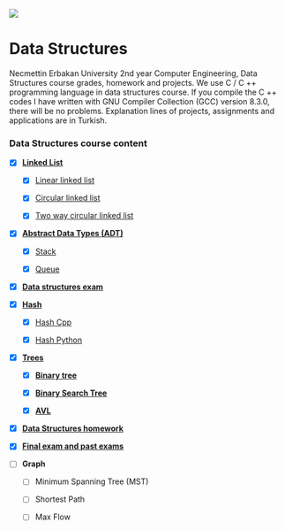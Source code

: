 ![](https://img.shields.io/badge/C%2B%2B-00599C?style=for-the-badge&logo=c%2B%2B&logoColor=white)

# Data Structures

Necmettin Erbakan University 2nd year Computer Engineering, Data Structures course grades, homework and projects. We use C / C ++ programming language in data structures course. If you compile the C ++ codes I have written with GNU Compiler Collection (GCC) version 8.3.0, there will be no problems. Explanation lines of projects, assignments and applications are in Turkish.


### Data Structures course content

* [x] [**Linked List**](/linked_list/)
  
    * [x] [Linear linked list](/linked_list/Linear_linked_list/)
     
    * [x] [Circular linked list](/linked_list/Circular_linked_list/)
    
    * [x] [Two way circular linked list](/linked_list/Two-way_circular_linked_list)


* [x] [**Abstract Data Types (ADT)**](/AbstractDataTypes_(ADT))

    * [x] [Stack](/AbstractDataTypes_(ADT)/Stack-Queue/)
    
    * [x] [Queue](/AbstractDataTypes_(ADT)/Stack-Queue/)

* [x] [**Data structures exam**](/Data_structures_exam_1)


* [x] [**Hash**](/Hash/)

    * [x] [Hash Cpp](/Hash/Cpp)
    
    * [x] [Hash Python](/Hash/Python)
    

* [x] [**Trees**](/Tree)

    * [x] [**Binary tree**](/Tree/Binary_Tree.c)

    * [x] [**Binary Search Tree**](/Tree/Binary_Search_Tree.c)
    
    * [x] [**AVL**](/Tree/avl.c)
    
    
* [x] [**Data Structures homework**](/homework/)


* [x] [**Final exam and past exams**](/AllExams/)


* [ ] **Graph**

    * [ ] Minimum Spanning Tree (MST)
    
    * [ ] Shortest Path
    
    * [ ] Max Flow
